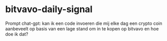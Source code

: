 # bitvavo-daily-signal
Prompt chat-gpt: kan ik een code invoeren die mij elke dag een crypto coin aanbeveelt op basis van een lage stand om in te kopen op bitvavo en hoe doe ik dat?
